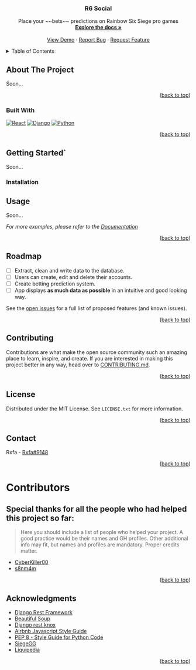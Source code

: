 <!-- Improved compatibility of back to top link: See: https://github.com/othneildrew/Best-README-Template/pull/73 -->
<a name="readme-top"></a>
<!--
*** Thanks for checking out the Best-README-Template. If you have a suggestion
*** that would make this better, please fork the repo and create a pull request
*** or simply open an issue with the tag "enhancement".
*** Don't forget to give the project a star!
*** Thanks again! Now go create something AMAZING! :D
-->

<!-- PROJECT SHIELDS -->
<!--
*** I'm using markdown "reference style" links for readability.
*** Reference links are enclosed in brackets [ ] instead of parentheses ( ).
*** See the bottom of this document for the declaration of the reference variables
*** for contributors-url, forks-url, etc. This is an optional, concise syntax you may use.
*** https://www.markdownguide.org/basic-syntax/#reference-style-links
-->
<!-- PROJECT LOGO -->
<br />
<div align="center">
<h3 align="center">R6 Social</h3>
  <p align="center">
    Place your ~~bets~~ predictions on Rainbow Six Siege pro games
    <br />
    <a href="https://github.com/rxfa/r6-social"><strong>Explore the docs »</strong></a>
    <br />
    <br />
    <a href="https://github.com/rxfa/r6-social">View Demo</a>
    ·
    <a href="https://github.com/rxfa/r6-social/issues">Report Bug</a>
    ·
    <a href="https://github.com/rxfa/r6-social/issues">Request Feature</a>
  </p>
</div>

<!-- TABLE OF CONTENTS -->
<details>
  <summary>Table of Contents</summary>
  <ol>
    <li>
      <a href="#about-the-project">About The Project</a>
      <ul>
        <li><a href="#built-with">Built With</a></li>
      </ul>
    </li>
    <li>
      <a href="#getting-started">Getting Started</a>
      <ul>
        <li><a href="#prerequisites">Prerequisites</a></li>
        <li><a href="#installation">Installation</a></li>
      </ul>
    </li>
    <li><a href="#usage">Usage</a></li>
    <li><a href="#roadmap">Roadmap</a></li>
    <li><a href="#contributing">Contributing</a></li>
    <li><a href="#license">License</a></li>
    <li><a href="#contact">Contact</a></li>
    <li><a href="#Contributing">Contributing</a></li>
    <li><a href="#acknowledgments">Acknowledgments</a></li>
  </ol>
</details>

<!-- ABOUT THE PROJECT -->
## About The Project

Soon...

<p align="right">(<a href="#readme-top">back to top</a>)</p>

### Built With

[![React][React.js]][React-url]
[![Django][Django]][Django-url]
[![Python][Python]][Python-url]

<p align="right">(<a href="#readme-top">back to top</a>)</p>

<!-- GETTING STARTED -->
## Getting Started`

Soon...
### Installation

<!-- USAGE EXAMPLES -->
## Usage

Soon...

_For more examples, please refer to the [Documentation](https://example.com)_

<p align="right">(<a href="#readme-top">back to top</a>)</p>

<!-- ROADMAP -->
## Roadmap

- [ ] Extract, clean and write data to the database.
- [ ] Users can create, edit and delete their accounts.
- [ ] Create ~~betting~~ prediction system.
- [ ] App displays **as much data as possible** in an intuitive and good looking way.

See the [open issues](https://github.com/rxfa/r6-social/issues) for a full list of proposed features (and known issues).

<p align="right">(<a href="#readme-top">back to top</a>)</p>

<!-- CONTRIBUTING -->
## Contributing

Contributions are what make the open source community such an amazing place to learn, inspire, and create. If you are interested in making this project better in any way, head over to [CONTRIBUTING.md](./CONTRIBUTING.md).

<p align="right">(<a href="#readme-top">back to top</a>)</p>

<!-- LICENSE -->
## License

Distributed under the MIT License. See `LICENSE.txt` for more information.

<p align="right">(<a href="#readme-top">back to top</a>)</p>

<!-- CONTACT -->
## Contact

Rxfa - [Rxfa#9148](https://discordapp.com/users/675532924417867787)

<p align="right">(<a href="#readme-top">back to top</a>)</p>

# Contributors

## Special thanks for all the people who had helped this project so far:

> Here you should include a list of people who helped your project. A good practice would be their names and GH profiles. Other additional info may fit, but names and profiles are mandatory. Proper credits matter.

* [CyberKiller00](https://github.com/CyberKiller00)
* [s8nm4m](https://github.com/s8nm4m)

<p align="right">(<a href="#readme-top">back to top</a>)</p>

<!-- ACKNOWLEDGMENTS -->
## Acknowledgments

* [Django Rest Framework](https://www.django-rest-framework.org/)
* [Beautiful Soup](https://www.crummy.com/software/BeautifulSoup/bs4/doc/)
* [Django rest knox](https://james1345.github.io/django-rest-knox/)
* [Airbnb Javascript Style Guide](https://airbnb.io/javascript/react)
* [PEP 8 - Style Guide for Python Code](https://peps.python.org/pep-0008/)
* [SiegeGG](https://siege.gg/)
* [Liquipedia](https://liquipedia.net/)

<p align="right">(<a href="#readme-top">back to top</a>)</p>

<!-- MARKDOWN LINKS & IMAGES -->
<!-- https://www.markdownguide.org/basic-syntax/#reference-style-links -->
[contributors-shield]: https://img.shields.io/github/contributors/rxfa/r6-social.svg?style=for-the-badge
[contributors-url]: https://github.com/rxfa/r6-social/graphs/contributors
[forks-shield]: https://img.shields.io/github/forks/rxfa/r6-social.svg?style=for-the-badge
[forks-url]: https://github.com/rxfa/r6-social/network/members
[stars-shield]: https://img.shields.io/github/stars/rxfa/r6-social.svg?style=for-the-badge
[stars-url]: https://github.com/rxfa/r6-social/stargazers
[issues-shield]: https://img.shields.io/github/issues/rxfa/r6-social.svg?style=for-the-badge
[issues-url]: https://github.com/rxfa/r6-social/issues
[license-shield]: https://img.shields.io/github/license/rxfa/r6-social.svg?style=for-the-badge
[license-url]: https://github.com/rxfa/r6-social/blob/master/LICENSE.txt
[React.js]: https://img.shields.io/badge/React-20232A?style=for-the-badge&logo=react&logoColor=61DAFB
[React-url]: https://reactjs.org/
[Django]: https://img.shields.io/badge/Django-092E20?style=for-the-badge&logo=django&logoColor=white
[Django-url]: https://www.djangoproject.com/
[Python]: https://img.shields.io/badge/Python-14354C?style=for-the-badge&logo=python&logoColor=white
[Python-url]: https://docs.python.org/3/
[JavaScript]: https://img.shields.io/badge/JavaScript-323330?style=for-the-badge&logo=javascript&logoColor=F7DF1E
[JavaScript-url]: https://developer.mozilla.org/en-US/docs/Web/JavaScript
[Material-ui]: https://img.shields.io/badge/Material--UI-0081CB?style=for-the-badge&logo=material-ui&logoColor=white
[Material-ui-url]: https://mui.com/